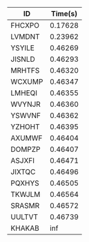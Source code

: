 |ID|Time(s)|
|-|-|
|FHCXPO|0.17628|
|LVMDNT|0.23962|
|YSYILE|0.46269|
|JISNLD|0.46293|
|MRHTFS|0.46320|
|WCXUMP|0.46347|
|LMHEQI|0.46355|
|WVYNJR|0.46360|
|YSWVNF|0.46362|
|YZHOHT|0.46395|
|AXUMWF|0.46404|
|DOMPZP|0.46407|
|ASJXFI|0.46471|
|JIXTQC|0.46496|
|PQXHYS|0.46505|
|TKWJLM|0.46564|
|SRASMR|0.46572|
|UULTVT|0.46739|
|KHAKAB|inf|
